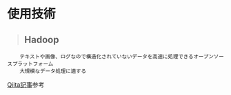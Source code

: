 # 使用技術

>## Hadoop
```
	テキストや画像、ログなので構造化されていないデータを高速に処理できるオープンソースプラットフォーム
	大規模なデータ処理に適する
```

[Qiita記事](https://qiita.com/uenohara/items/8d71ce907886422734e2)参考

